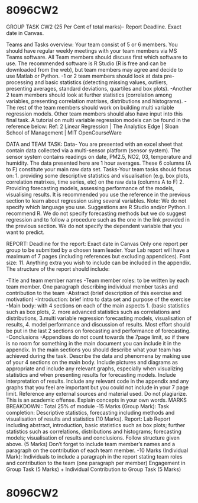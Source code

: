 # 8096CW2
GROUP TASK CW2 (25 Per Cent of total marks)- Report Deadline. Exact date in Canvas. 

Teams and Tasks overview:
Your team consist of 5 or 6 members. You should have regular weekly meetings with your team members via MS Teams software.
All Team members should discuss first which software to use. The recommended software is R Studio (R is free and can be downloaded from the web), but team members may agree and decide to use Matlab or Python.
-1 or 2 team members should look at data pre-processing and basic statistics (detecting missing values, outliers, presenting averages, standard deviations, quartiles and box plots). 
-Another 2 team members should look at further statistics (correlation among variables, presenting correlation matrixes, distributions and histograms). 
-The rest of the team members should work on building multi variable regression models. Other team members should also have input into this final task. A tutorial on multi variable regression models can be found in the reference below:
Ref: 2 Linear Regression | The Analytics Edge | Sloan School of Management | MIT OpenCourseWare

DATA and TEAM TASK:
Data- You are presented with an excel sheet that contain data collected via a multi-sensor platform (sensor system). The sensor system contains readings on date, PM2.5, NO2, 03, temperature and humidity. The data presented here are 1 hour averages. These 6 columns (A to F) constitute your main raw data set. 
Tasks-Your team tasks should focus on: 1. providing some descriptive statistics and visualisation (e.g. box plots, correlation matrixes, time series, etc) on the raw data (columns A to F) 2. Providing forecasting models, assessing performance of the models, visualising results. It is recommended you use the reference in the previous section to learn about regression using several variables.
Note: We do not specify which language you use. Suggestions are R Studio and/or Python.  I recommend R. We do not specify forecasting methods but we do suggest regression and to follow a procedure such as the one in the link provided in the previous section. We do not specify the dependent variable that you want to predict.

REPORT: Deadline for the report: Exact date in Canvas 
Only one report per group to be submitted by a chosen team leader.
Your Lab report will have a maximum of 7 pages (including references but excluding appendices). Font size: 11. Anything extra you wish to include can be included in the appendix.
The structure of the report should include: 


-Title and team member names
-Team member roles: to be written by each team member. One paragraph describing individual member tasks and contribution to the team 
-Abstract (brief description of this exercise and motivation)
-Introduction: brief intro to data set and purpose of the exercise
-Main body: with 4 sections on each of the main aspects 1. (basic statistics such as box plots, 2. more advanced statistics such as correlations and distributions, 3.multi variable regression forecasting models, visualisation of results, 4. model performance and discussion of results. Most effort should be put in the last 2 sections on forecasting and performance of forecasting.
-Conclusions 
-Appendixes do not count towards the 7page limit, so if there is no room for something in the main document you can include it in the appendix.
In the main sections you should describe what your team has achieved during the task. Describe the data and phenomena by making use of your 4 sections on the main body. Include pictures and diagrams as appropriate and include any relevant graphs, especially when visualizing statistics and when presenting results for forecasting models. Include interpretation of results. Include any relevant code in the appendix and any graphs that you feel are important but you could not include in your 7 page limit.  Reference any external sources and material used. Do not plagiarize. This is an academic offense. Explain concepts in your own words.
MARKS BREAKDOWN : Total 25% of module
-15 Marks (Group Mark): 
Task completion: Descriptive statistics, forecasting including methods and visualisation of results and statistics (10 Marks).
Report: Lab Report including abstract, introduction, basic statistics such as box plots; further statistics such as correlations, distributions and histograms; forecasting models; visualisation of results and conclusions. Follow structure given above. (5 Marks)
Don’t forget to include team member’s names and a paragraph on the contribution of each team member.
-10 Marks (Individual Mark):
Individuals to include a paragraph in the report stating team roles and contribution to the team (one paragraph per member)
Engagement in Group Task (5 Marks) + 
Individual Contribution to Group Task (5 Marks)

# 8096CW2